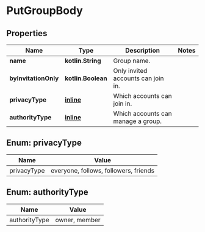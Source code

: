 
# PutGroupBody

## Properties
Name | Type | Description | Notes
------------ | ------------- | ------------- | -------------
**name** | **kotlin.String** | Group name. | 
**byInvitationOnly** | **kotlin.Boolean** | Only invited accounts can join in. | 
**privacyType** | [**inline**](#PrivacyTypeEnum) | Which accounts can join in. | 
**authorityType** | [**inline**](#AuthorityTypeEnum) | Which accounts can manage a group. | 


<a name="PrivacyTypeEnum"></a>
## Enum: privacyType
Name | Value
---- | -----
privacyType | everyone, follows, followers, friends


<a name="AuthorityTypeEnum"></a>
## Enum: authorityType
Name | Value
---- | -----
authorityType | owner, member




